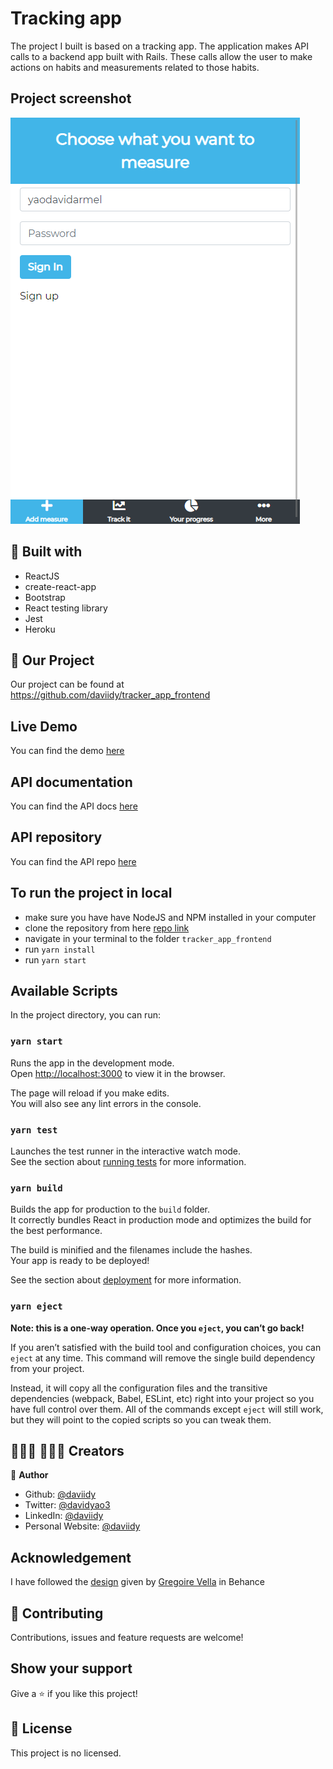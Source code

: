 # Tracking app
The project I built is based on a tracking app. The application makes API calls to a backend app built with Rails. These calls allow the user to make actions on habits and measurements related to those habits.

## Project screenshot
![screenshot](./screenshot.png)

## 🔨 Built with

- ReactJS
- create-react-app
- Bootstrap
- React testing library
- Jest
- Heroku

## 🚀 Our Project

Our project can be found at https://github.com/daviidy/tracker_app_frontend

## Live Demo

You can find the demo [here](https://tracker-app-yao.herokuapp.com/)

## API documentation

You can find the API docs [here](https://tracker-back-mcv.herokuapp.com/)

## API repository

You can find the API repo [here](https://github.com/daviidy/tracker_app_backend/tree/feature-branch)

## To run the project in local

- make sure you have have NodeJS and NPM installed in your computer
- clone the repository from here [repo link](https://github.com/daviidy/tracker_app_frontend)
- navigate in your terminal to the folder `tracker_app_frontend`
- run `yarn install`
- run `yarn start`

## Available Scripts

In the project directory, you can run:

### `yarn start`

Runs the app in the development mode.\
Open [http://localhost:3000](http://localhost:3000) to view it in the browser.

The page will reload if you make edits.\
You will also see any lint errors in the console.

### `yarn test`

Launches the test runner in the interactive watch mode.\
See the section about [running tests](https://facebook.github.io/create-react-app/docs/running-tests) for more information.

### `yarn build`

Builds the app for production to the `build` folder.\
It correctly bundles React in production mode and optimizes the build for the best performance.

The build is minified and the filenames include the hashes.\
Your app is ready to be deployed!

See the section about [deployment](https://facebook.github.io/create-react-app/docs/deployment) for more information.

### `yarn eject`

**Note: this is a one-way operation. Once you `eject`, you can’t go back!**

If you aren’t satisfied with the build tool and configuration choices, you can `eject` at any time. This command will remove the single build dependency from your project.

Instead, it will copy all the configuration files and the transitive dependencies (webpack, Babel, ESLint, etc) right into your project so you have full control over them. All of the commands except `eject` will still work, but they will point to the copied scripts so you can tweak them.

## 👨🏽‍💻 👨🏿‍💻 Creators

👤 **Author**

- Github: [@daviidy](https://github.com/daviidy)
- Twitter: [@davidyao3](https://twitter.com/DavidYao3)
- LinkedIn: [@daviidy](https://www.linkedin.com/in/david-yao-6bb95299/)
- Personal Website: [@daviidy](http://david-yao.com)

## Acknowledgement

I have followed the [design](https://www.behance.net/gallery/13271423/Bodytrackit-An-iOs-app-Branding-UX-and-UI) given by [Gregoire Vella](https://www.behance.net/gregoirevella) in Behance

## 🤝 Contributing

Contributions, issues and feature requests are welcome!

## Show your support

Give a ⭐️ if you like this project!

## 📝 License

This project is no licensed.
